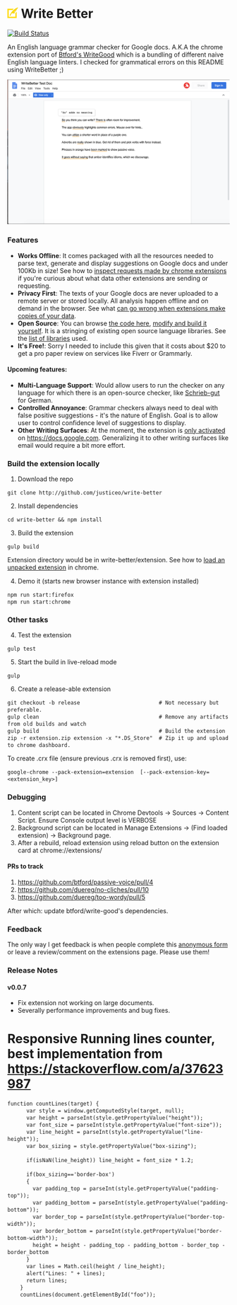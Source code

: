 # ![logo](assets/images/icon-24x24.png) Write Better 

[![Build Status](https://travis-ci.org/justiceo/write-better.svg?branch=master)](https://travis-ci.org/justiceo/write-better)

An English language grammar checker for Google docs. A.K.A the chrome extension port of [Btford's WriteGood](https://github.com/btford/write-good) which is a bundling of different naive English language linters. I checked for grammatical errors on this README using WriteBetter ;)

![Sample Suggestions](assets/images/screenshot1.png)

### Features
* **Works Offline**: It comes packaged with all the resources needed to parse text, generate and display suggestions on Google docs and under 100Kb in size! See how to [inspect requests made by chrome extensions](https://www.howtogeek.com/302558/how-do-you-monitor-requests-made-by-a-google-chrome-extension/) if you're curious about what data other extensions are sending or requesting.
* **Privacy First**: The texts of your Google docs are never uploaded to a remote server or stored locally. All analysis happen offline and on demand in the browser. See what [can go wrong when extensions make copies of your data](https://gizmodo.com/grammarly-bug-let-snoops-read-everything-you-wrote-onli-1822740378). 
* **Open Source**: You can browse [the code here](https://github.com/justiceo/write-better), [modify and build it yourself](#build-the-extension-locally). It is a stringing of existing open source language libraries. See the [list of libraries](https://github.com/btford/write-good#checks) used.
* **It's Free!**: Sorry I needed to include this given that it costs about $20 to get a pro paper review on services like Fiverr or Grammarly.


#### Upcoming features:
* **Multi-Language Support**: Would allow users to run the checker on any language for which there is an open-source checker, like [Schrieb-gut](https://github.com/TimKam/schreib-gut) for German. 
* **Controlled Annoyance**: Grammar checkers always need to deal with false positive suggestions - it's the nature of English. Goal is to allow user to control confidence level of suggestions to display.
* **Other Writing Surfaces**: At the moment, the extension is [only activated](https://github.com/justiceo/write-better/blob/master/assets/manifest.json#L20) on https://docs.google.com. Generalizing it to other writing surfaces like email would require a bit more effort.


### Build the extension locally

1. Download the repo

```
git clone http://github.com/justiceo/write-better  
```

2. Install dependencies 

```
cd write-better && npm install  
```

3. Build the extension

```
gulp build
```
Extension directory would be in write-better/extension. See how to [load an unpacked extension](https://developer.chrome.com/extensions/getstarted#manifest) in chrome.

4. Demo it (starts new browser instance with extension installed)

```
npm run start:firefox
npm run start:chrome
```

### Other tasks

4. Test the extension

```
gulp test
```

5. Start the build in live-reload mode

```
gulp
```

6. Create a release-able extension

```
git checkout -b release                         # Not necessary but preferable.
gulp clean                                      # Remove any artifacts from old builds and watch
gulp build                                      # Build the extension
zip -r extension.zip extension -x "*.DS_Store"  # Zip it up and upload to chrome dashboard.
```

To create .crx file (ensure previous .crx is removed first), use:

```
google-chrome --pack-extension=extension  [--pack-extension-key=<extension_key>]
```

### Debugging

1. Content script can be located in Chrome Devtools -> Sources -> Content Script. Ensure Console output level is VERBOSE
2. Background script can be located in Manage Extensions -> (Find loaded extension) -> Background page.
3. After a rebuild, reload extension using reload button on the extension card at chrome://extensions/


#### PRs to track

1. https://github.com/btford/passive-voice/pull/4
2. https://github.com/duereg/no-cliches/pull/10
3. https://github.com/duereg/too-wordy/pull/5

After which: update btford/write-good's dependencies.



### Feedback
The only way I get feedback is when people complete this [anonymous form](https://forms.gle/LXBcvMG9Vt4fFUen8) or leave a review/comment on the extensions page. Please use them!

### Release Notes
#### v0.0.7
* Fix extension not working on large documents.
* Severally performance improvements and bug fixes.


# Responsive Running lines counter, best implementation from https://stackoverflow.com/a/37623987

```
function countLines(target) {
      var style = window.getComputedStyle(target, null);
      var height = parseInt(style.getPropertyValue("height"));
      var font_size = parseInt(style.getPropertyValue("font-size"));
      var line_height = parseInt(style.getPropertyValue("line-height"));
      var box_sizing = style.getPropertyValue("box-sizing");
      
      if(isNaN(line_height)) line_height = font_size * 1.2;
     
      if(box_sizing=='border-box')
      {
        var padding_top = parseInt(style.getPropertyValue("padding-top"));
        var padding_bottom = parseInt(style.getPropertyValue("padding-bottom"));
        var border_top = parseInt(style.getPropertyValue("border-top-width"));
        var border_bottom = parseInt(style.getPropertyValue("border-bottom-width"));
        height = height - padding_top - padding_bottom - border_top - border_bottom
      }
      var lines = Math.ceil(height / line_height);
      alert("Lines: " + lines);
      return lines;
    }
    countLines(document.getElementById("foo"));
```